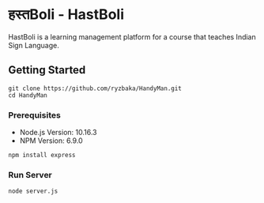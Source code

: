 # हस्तBoli - HastBoli
HastBoli is a learning management platform for a course that teaches Indian Sign Language.
## Getting Started

```
git clone https://github.com/ryzbaka/HandyMan.git
cd HandyMan
```
### Prerequisites
* Node.js Version: 10.16.3
* NPM Version: 6.9.0
```
npm install express
```
### Run Server
```
node server.js
```
